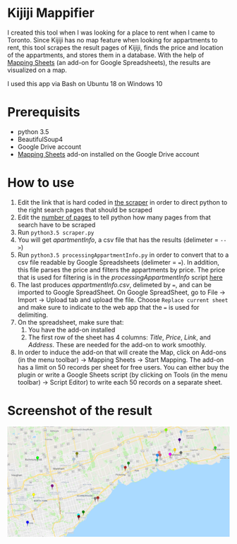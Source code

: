 # Kijiji Mappifier
I created this tool when I was looking for a place to rent when I came to Toronto. Since Kijiji has no map feature when looking for appartments to rent, this tool scrapes the result pages of Kijiji, finds the price and location of the appartments, and stores them in a database. With the help of [Mapping Sheets](https://www.thexs.ca/xsmapping) (an add-on for Google Spreadsheets), the results are visualized on a map.

I used this app via Bash on Ubuntu 18 on Windows 10

# Prerequisits
* python 3.5
* BeautifulSoup4
* Google Drive account
* [Mapping Sheets](https://www.thexs.ca/xsmapping) add-on installed on the Google Drive account

# How to use
1. Edit the link that is hard coded in [the scraper](https://github.com/samasri/KijijiMapDrawer/blob/master/scraper.py#L73) in order to direct python to the right search pages that should be scraped
2. Edit the [number of pages](https://github.com/samasri/KijijiMapDrawer/blob/master/scraper.py#L74) to tell python how many pages from that search have to be scraped
3. Run `python3.5 scraper.py`
4. You will get _apartmentInfo_, a csv file that has the results (delimeter = `-->`)
5. Run `python3.5 processingAppartmentInfo.py` in order to convert that to a csv file readable by Google Spreadsheets (delimeter = `=`). In addition, this file parses the price and filters the appartments by price. The price that is used for filtering is in the _processingAppartmentInfo_ script [here](https://github.com/samasri/KijijiMapDrawer/blob/master/processingAppartmentInfo.py#L12)
6. The last produces _appartmentInfo.csv_, delimeted by `=`, and can be imported to Google SpreadSheet. On Google SpreadSheet, go to File -> Import -> Upload tab and upload the file. Choose `Replace current sheet` and make sure to indicate to the web app that the `=` is used for delimiting.
7. On the spreadsheet, make sure that:
	1. You have the add-on installed
	2. The first row of the sheet has 4 columns: _Title_, _Price_, _Link_, and _Address_. These are needed for the add-on to work smoothly.
8. In order to induce the add-on that will create the Map, click on Add-ons (in the menu toolbar) -> Mapping Sheets -> Start Mapping. The add-on has a limit on 50 records per sheet for free users. You can either buy the plugin or write a Google Sheets script (by clicking on Tools (in the menu toolbar) -> Script Editor) to write each 50 records on a separate sheet.

# Screenshot of the result
![Screenshot](https://github.com/samasri/KijijiMapDrawer/blob/master/Screenshot.png)
